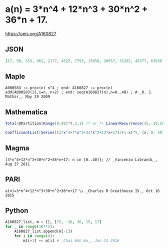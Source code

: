# a\(n\) \= 3\*n^4 \+ 12\*n^3 \+ 30\*n^2 \+ 36\*n \+ 17\.
https://oeis.org/A160827
## JSON
```JSON
[17, 98, 353, 962, 2177, 4322, 7793, 13058, 20657, 31202, 45377, 63938, 87713, 117602, 154577, 199682, 254033, 318818, 395297, 484802, 588737, 708578, 845873, 1002242, 1179377, 1379042, 1603073, 1853378, 2131937, 2440802, 2782097, 3158018, 3570833]
```
## Maple
```Maple
A000583 := proc(n) n^4 ; end: A160827 := proc(n) add(A000583(i),i=n..n+2) ; end: seq(A160827(n),n=0..40) ; # _R. J. Mathar_, May 29 2009
```
## Mathematica
```Mathematica
Total/@Partition[Range[0,40]^4,3,1] (* or *) LinearRecurrence[{5,-10,10,-5,1},{17,98,353,962,2177},40] (* _Harvey P. Dale_, Nov 16 2014 *)
```
```Mathematica
CoefficientList[Series[(2*x^4+7*x^3+33*x^2+13*x+17)/(1-x)^5, {x, 0, 50}], x] (* _G. C. Greubel_, Apr 30 2018 *)
```
## Magma
```Magma
[3*n^4+12*n^3+30*n^2+36*n+17: n in [0..40]]; // _Vincenzo Librandi_, Aug 27 2011
```
## PARI
```PARI
a(n)=3*n^4+12*n^3+30*n^2+36*n+17 \\ _Charles R Greathouse IV_, Oct 16 2015
```
## Python
```Python
A160827_list, m = [], [72, -36, 30, 15, 17]
for _ in range(10**2):
    A160827_list.append(m[-1])
    for i in range(4):
        m[i+1] += m[i] # _Chai Wah Wu_, Jan 23 2016
```
